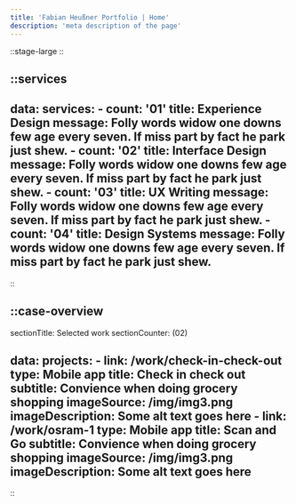 ```yaml
---
title: 'Fabian Heußner Portfolio | Home'
description: 'meta description of the page'
---
```



::stage-large
::

::services
---
data:
    services:
      - count: '01'
        title: Experience Design
        message: Folly words widow one downs few age every seven. If miss part by fact he park just shew.
      - count: '02'
        title: Interface Design
        message: Folly words widow one downs few age every seven. If miss part by fact he park just shew.
      - count: '03'
        title: UX Writing
        message: Folly words widow one downs few age every seven. If miss part by fact he park just shew.
      - count: '04'
        title: Design Systems
        message: Folly words widow one downs few age every seven. If miss part by fact he park just shew.
---
::


::case-overview
---
sectionTitle: Selected work
sectionCounter: (02)

data:
    projects:
      - link: /work/check-in-check-out
        type: Mobile app
        title: Check in check out
        subtitle: Convience when doing grocery shopping
        imageSource: /img/img3.png
        imageDescription: Some alt text goes here
      - link: /work/osram-1
        type: Mobile app
        title: Scan and Go
        subtitle: Convience when doing grocery shopping
        imageSource: /img/img3.png
        imageDescription: Some alt text goes here
---
::

